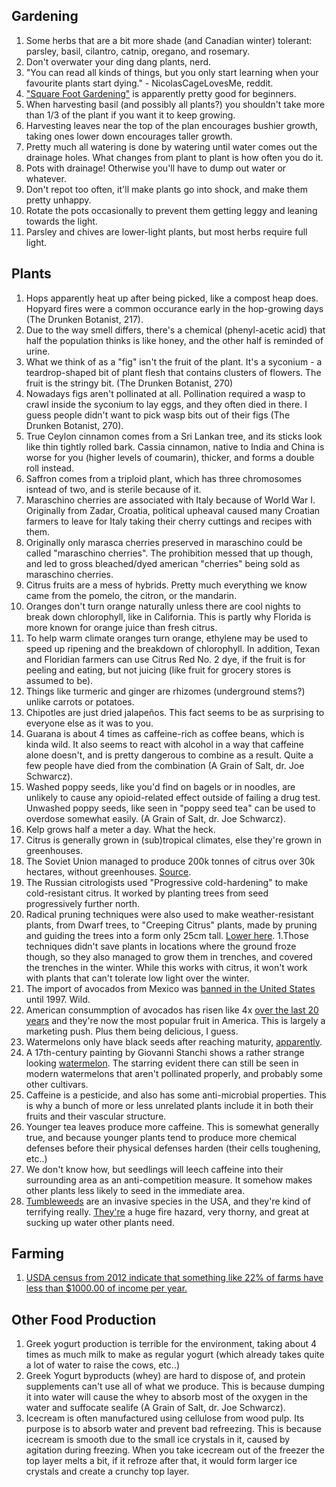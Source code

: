 ## Gardening
1. Some herbs that are a bit more shade (and Canadian winter) tolerant: parsley, basil, cilantro, catnip, oregano, and rosemary.
1. Don't overwater your ding dang plants, nerd.
1. "You can read all kinds of things, but you only start learning when your favourite plants start dying." - NicolasCageLovesMe, reddit.
1. ["Square Foot Gardening"](https://en.wikipedia.org/wiki/Square_foot_gardening) is apparently pretty good for beginners.
1. When harvesting basil (and possibly all plants?) you shouldn't take more than 1/3 of the plant if you want it to keep growing.
1. Harvesting leaves near the top of the plan encourages bushier growth, taking ones lower down encourages taller growth.
1. Pretty much all watering is done by watering until water comes out the drainage holes. What changes from plant to plant is how often you do it.
1. Pots with drainage! Otherwise you'll have to dump out water or whatever.
1. Don't repot too often, it'll make plants go into shock, and make them pretty unhappy.
1. Rotate the pots occasionally to prevent them getting leggy and leaning towards the light.
1. Parsley and chives are lower-light plants, but most herbs require full light.

## Plants
1. Hops apparently heat up after being picked, like a compost heap does. Hopyard fires were a common occurance early in the hop-growing days (The Drunken Botanist, 217).
1. Due to the way smell differs, there's a chemical (phenyl-acetic acid) that half the population thinks is like honey, and the other half is reminded of urine.
1. What we think of as a "fig" isn't the fruit of the plant. It's a syconium - a teardrop-shaped bit of plant flesh that contains clusters of flowers. The fruit is the stringy bit. (The Drunken Botanist, 270)
1. Nowadays figs aren't pollinated at all. Pollination required a wasp to crawl inside the syconium to lay eggs, and they often died in there. I guess people didn't want to pick wasp bits out of their figs (The Drunken Botanist, 270).
1. True Ceylon cinnamon comes from a Sri Lankan tree, and its sticks look like thin tightly rolled bark. Cassia cinnamon, native to India and China is worse for you (higher levels of coumarin), thicker, and forms a double roll instead.
1. Saffron comes from a triploid plant, which has three chromosomes isntead of two, and is sterile because of it.
1. Maraschino cherries are associated with Italy because of World War I. Originally from Zadar, Croatia, political upheaval caused many Croatian farmers to leave for Italy taking their cherry cuttings and recipes with them.
1. Originally only marasca cherries preserved in maraschino could be called "maraschino cherries". The prohibition messed that up though, and led to gross bleached/dyed american "cherries" being sold as maraschino cherries.
1. Citrus fruits are a mess of hybrids. Pretty much everything we know came from the pomelo, the citron, or the mandarin.
1. Oranges don't turn orange naturally unless there are cool nights to break down chlorophyll, like in California. This is partly why Florida is more known for orange juice than fresh citrus.
1. To help warm climate oranges turn orange, ethylene may be used to speed up ripening and the breakdown of chlorophyll. In addition, Texan and Floridian farmers can use Citrus Red No. 2 dye, if the fruit is for peeling and eating, but not juicing (like fruit for grocery stores is assumed to be).
1. Things like turmeric and ginger are rhizomes (underground stems?) unlike carrots or potatoes.
1. Chipotles are just dried jalapeños. This fact seems to be as surprising to everyone else as it was to you.
1. Guarana is about 4 times as caffeine-rich as coffee beans, which is kinda wild. It also seems to react with alcohol in a way that caffeine alone doesn't, and is pretty dangerous to combine as a result. Quite a few people have died from the combination (A Grain of Salt, dr. Joe Schwarcz).
1. Washed poppy seeds, like you'd find on bagels or in noodles, are unlikely to cause any opioid-related effect outside of failing a drug test. Unwashed poppy seeds, like seen in "poppy seed tea" can be used to overdose somewhat easily. (A Grain of Salt, dr. Joe Schwarcz).
1. Kelp grows half a meter a day. What the heck.
1. Citrus is generally grown in (sub)tropical climates, else they're grown in greenhouses.
1. The Soviet Union managed to produce 200k tonnes of citrus over 30k hectares, without greenhouses. [Source](https://www.lowtechmagazine.com/2020/04/fruit-trenches-cultivating-subtropical-plants-in-freezing-temperatures.html).
1. The Russian citrologists used "Progressive cold-hardening" to make cold-resistant citrus. It worked by planting trees from seed progressively further north.
1. Radical pruning techniques were also used to make weather-resistant plants, from Dwarf trees, to "Creeping Citrus" plants, made by pruning and guiding the trees into a form only 25cm tall. [Lower here](https://www.lowtechmagazine.com/2020/04/fruit-trenches-cultivating-subtropical-plants-in-freezing-temperatures.html).
1.Those techniques didn't save plants in locations where the ground froze though, so they also managed to grow them in trenches, and covered the trenches in the winter. While this works with citrus, it won't work with plants that can't tolerate low light over the winter.
1. The import of avocados from Mexico was [banned in the United States](https://www.latimes.com/archives/la-xpm-1997-02-01-fi-24310-story.html) until 1997. Wild.
1. American consummption of avocados has risen like 4x [over the last 20 years](https://www.theatlantic.com/health/archive/2015/01/the-selling-of-the-avocado/385047/) and they're now the most popular fruit in America. This is largely a marketing push. Plus them being delicious, I guess.
1. Watermelons only have black seeds after reaching maturity, [apparently](https://www.vox.com/2015/7/28/9050469/watermelon-breeding-paintings).
1. A 17th-century painting by Giovanni Stanchi shows a rather strange looking [watermelon](https://www.vox.com/2015/7/28/9050469/watermelon-breeding-paintings). The starring evident there can still be seen in modern watermelons that aren't pollinated properly, and probably some other cultivars.
1. Caffeine is a pesticide, and also has some anti-microbial properties. This is why a bunch of more or less unrelated plants include it in both their fruits and their vascular structure.
1. Younger tea leaves produce more caffeine. This is somewhat generally true, and because younger plants tend to produce more chemical defenses before their physical defenses harden (their cells toughening, etc..)
1. We don't know how, but seedlings will leech caffeine into their surrounding area as an anti-competition measure. It somehow makes other plants less likely to seed in the immediate area.
1. [Tumbleweeds](https://en.wikipedia.org/wiki/Tumbleweed#Environmental_effects) are an invasive species in the USA, and they're kind of terrifying really. [They're](https://youtu.be/hsWr_JWTZss) a huge fire hazard, very thorny, and great at sucking up water other plants need.

## Farming
1. [USDA census from 2012 indicate that something like 22% of farms have less than $1000.00 of income per year.](https://twitter.com/SarahTaber_bww/status/1128445471658319872)

## Other Food Production
1. Greek yogurt production is terrible for the environment, taking about 4 times as much milk to make as regular yogurt (which already takes quite a lot of water to raise the cows, etc..)
1. Greek Yogurt byproducts (whey) are hard to dispose of, and protein supplements can't use all of what we produce. This is because dumping it into water will cause the whey to absorb most of the oxygen in the water and suffocate sealife (A Grain of Salt, dr. Joe Schwarcz).
1. Icecream is often manufactured using cellulose from wood pulp. Its purpose is to absorb water and prevent bad refreezing. This is because icecream is smooth due to the small ice crystals in it, caused by agitation during freezing. When you take icecream out of the freezer the top layer melts a bit, if it refroze after that, it would form larger ice crystals and create a crunchy top layer.
